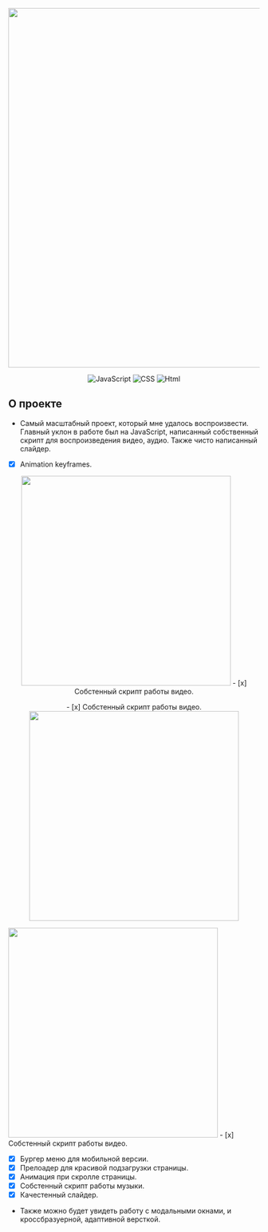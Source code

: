 <p align="center">
  <img src="https://i.ibb.co/LhgDCdC/Rectangle-6.png" alt="" width="720">
 </p>

<p align="center">
  <img src="https://img.shields.io/badge/-JavaScript-yellow" alt="JavaScript">
    <img src="https://img.shields.io/badge/-CSS-blueviolet" alt="CSS">
    <img src="https://img.shields.io/badge/-Html-orange" alt="Html">
</p>

## О проекте
  
-  Самый масштабный проект, который мне удалось воспроизвести. 
Главный уклон в работе был на JavaScript, написанный собственный скрипт для воспроизведения видео, аудио. 
Также чисто написанный слайдер. 
- [x] Animation keyframes.

<p align="center">
  <img src="https://i.ibb.co/3vKfStD/91vw-XU9le-Dc.jpg" alt="" width="420"> - [x] Собстенный скрипт работы видео.
 </p>
 
 <p align="center">
  - [x] Собстенный скрипт работы видео. <img src="https://i.ibb.co/FqCMHSy/7wov-Kuo31-MM.jpg" alt="" width="420"> 
 </p>
 
 <p align="left">
  <img src="https://i.ibb.co/3vKfStD/91vw-XU9le-Dc.jpg" alt="" width="420"> - [x] Собстенный скрипт работы видео.
 </p>

- [x] Бургер меню для мобильной версии.
- [x] Прелоадер для красивой подзагрузки страницы.
- [x] Анимация при скролле страницы.
- [x] Собстенный скрипт работы музыки. 
- [x] Качестенный слайдер. 

-  Также можно будет увидеть работу с  модальными окнами, и кроссбразуерной, адаптивной версткой.


